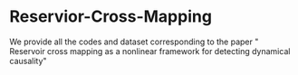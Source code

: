 # Reservior-Cross-Mapping

We provide all the codes and dataset corresponding to the paper " Reservoir cross mapping as a nonlinear framework for detecting dynamical causality"
